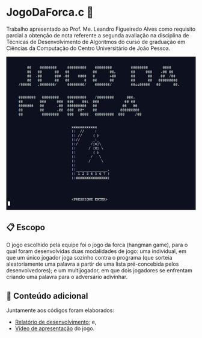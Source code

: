 # JogoDaForca.c 🧩
Trabalho apresentado ao Prof. Me. Leandro Figueiredo Alves como requisito parcial a obtenção de nota referente a segunda avaliação na disciplina de Técnicas de Desenvolvimento de Algoritmos do curso de graduação em Ciências da Computação do Centro Universitário de João Pessoa.
 
![Tela Apresentacao](jogoDaForca.png)
 
## :clipboard: Escopo
O jogo escolhido pela equipe foi o jogo da forca (hangman game), para o qual foram desenvolvidas duas modalidades de jogo: uma individual, em que um único jogador joga sozinho contra o programa (que sorteia aleatoriamente uma palavra a partir de uma lista pré-concebida pelos desenvolvedores); e um multijogador, em que dois jogadores se enfrentam criando uma palavra para o adversário adivinhar.

## :paperclip: Conteúdo adicional
Juntamente aos códigos foram elaborados:
* [Relatório de desenvolvimento](https://github.com/vncenturion/jogoDaForca/blob/main/Relatorio/relatorio.pdf); e,
* [Vídeo de apresentação](https://youtu.be/WxlwlNmHDtw) do jogo.
